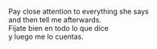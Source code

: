 
Pay close attention to everything she says   
and then tell me afterwards.   
Fijate bien en todo lo que dice   
y luego me lo cuentas.   
